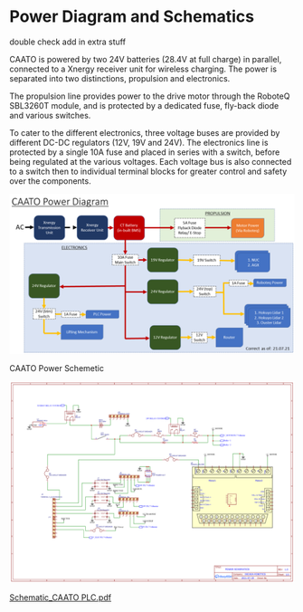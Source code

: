 # Power Diagram and Schematics

double check add in extra stuff

CAATO is powered by two 24V batteries (28.4V at full charge) in parallel, connected to a Xnergy receiver unit for wireless charging. The power is separated into two distinctions, propulsion and electronics.

The propulsion line provides power to the drive motor through the RoboteQ SBL3260T module, and is protected by a dedicated fuse, fly-back diode and various switches.

To cater to the different electronics, three voltage buses are provided by different DC-DC regulators (12V, 19V and 24V). The electronics line is protected by a single 10A fuse and placed in series with a switch, before being regulated at the various voltages. Each voltage bus is also connected to a switch then to individual terminal blocks for greater control and safety over the components.

![CAATO_Power_Diagram_210721.png](./img/Power.png)

CAATO Power Schemetic

![Schematic_CAATO_v2_2021-10-01.png](./img/Schematic.png)

[Schematic_CAATO PLC.pdf](./pdf/Schematic.pdf)